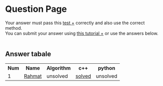 # Question Page

Your answer must pass this
<a href='https://github.com/EnAnsari/bcp-hsu/blob/main/src/0002/test.md'>test +</a>
correctly and also use the correct method.
<br>
You can submit your answer using
<a href=''>this tutorial +</a>
or use the answers below.
<br><br>

## Answer tabale
<table>
  <tr>
    <th>Num</th>
    <th>Name</th>
    <th>Algorithm</th>
    <th>c++</th>
    <th>python</th>
  </tr>
  <tr>
    <td>1</td>
    <td>
        <a href='https://github.com/EnAnsari/'>Rahmat</a>
    </td>
    <td>unsolved</td>
    <td>
        <a href='https://github.com/EnAnsari/bcp-hsu/blob/main/src/0002/9912377331/main.cpp'>solved</a>
    </td>
    <td>unsolved</td>
  </tr>
<table>